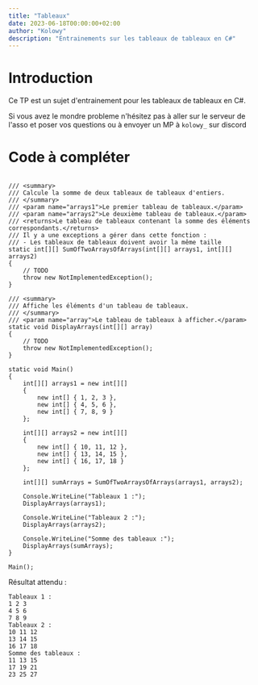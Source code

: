 ```yaml
---
title: "Tableaux"
date: 2023-06-18T00:00:00+02:00
author: "Kolowy"
description: "Entrainements sur les tableaux de tableaux en C#"
---
```

# Introduction

Ce TP est un sujet d'entrainement pour les tableaux de tableaux en C#.

Si vous avez le mondre probleme n'hésitez pas à aller sur le serveur de l'asso et poser vos questions ou à envoyer un MP à `kolowy_` sur discord

# Code à compléter

```

/// <summary>
/// Calcule la somme de deux tableaux de tableaux d'entiers.
/// </summary>
/// <param name="arrays1">Le premier tableau de tableaux.</param>
/// <param name="arrays2">Le deuxième tableau de tableaux.</param>
/// <returns>Le tableau de tableaux contenant la somme des éléments correspondants.</returns>
/// Il y a une exceptions a gérer dans cette fonction :
/// - Les tableaux de tableaux doivent avoir la même taille
static int[][] SumOfTwoArraysOfArrays(int[][] arrays1, int[][] arrays2)
{
    // TODO
    throw new NotImplementedException();
}

/// <summary>
/// Affiche les éléments d'un tableau de tableaux.
/// </summary>
/// <param name="array">Le tableau de tableaux à afficher.</param>
static void DisplayArrays(int[][] array)
{
    // TODO
    throw new NotImplementedException();
}

static void Main()
{
    int[][] arrays1 = new int[][]
    {
        new int[] { 1, 2, 3 },
        new int[] { 4, 5, 6 },
        new int[] { 7, 8, 9 }
    };

    int[][] arrays2 = new int[][]
    {
        new int[] { 10, 11, 12 },
        new int[] { 13, 14, 15 },
        new int[] { 16, 17, 18 }
    };

    int[][] sumArrays = SumOfTwoArraysOfArrays(arrays1, arrays2);

    Console.WriteLine("Tableaux 1 :");
    DisplayArrays(arrays1);

    Console.WriteLine("Tableaux 2 :");
    DisplayArrays(arrays2);

    Console.WriteLine("Somme des tableaux :");
    DisplayArrays(sumArrays);
}

Main();
```


Résultat attendu : 
```
Tableaux 1 :
1 2 3
4 5 6
7 8 9
Tableaux 2 :
10 11 12
13 14 15
16 17 18
Somme des tableaux :
11 13 15
17 19 21
23 25 27
```
